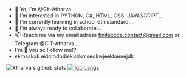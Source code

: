 - 🤟 Yo, I’m @Git-Atharva...
- 👀 I’m interested in PYTHON, C#, HTML, CSS, JAVASCRIPT...
- 🌱 I’m currently learning in school 6th standard...
- 💞️ I’m always ready to collaborate...
- 📫 Reach me via my email adress finitecode.contact@gmail.com or Telegram @GIT-Atharva ...
- I'm 👀 you so Follow me!?
- skmsskxk eiddmdodisklsskmseokwjeekkemejdk

![Atharva's github stats](https://github-readme-stats.vercel.app/api?username=Git-Atharva)
[![Top Langs](https://github-readme-stats.vercel.app/api/top-langs/?username=Git-Atharva)](https://github.com/Git-Atharva/github-readme-stats)
